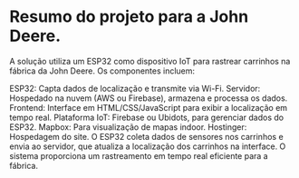 # Resumo do projeto para a John Deere.

A solução utiliza um ESP32 como dispositivo IoT para rastrear carrinhos na fábrica da John Deere. Os componentes incluem:

ESP32: Capta dados de localização e transmite via Wi-Fi.
Servidor: Hospedado na nuvem (AWS ou Firebase), armazena e processa os dados.
Frontend: Interface em HTML/CSS/JavaScript para exibir a localização em tempo real.
Plataforma IoT: Firebase ou Ubidots, para gerenciar dados do ESP32.
Mapbox: Para visualização de mapas indoor.
Hostinger: Hospedagem do site.
O ESP32 coleta dados de sensores nos carrinhos e envia ao servidor, que atualiza a localização dos carrinhos na interface. O sistema proporciona um rastreamento em tempo real eficiente para a fábrica.
